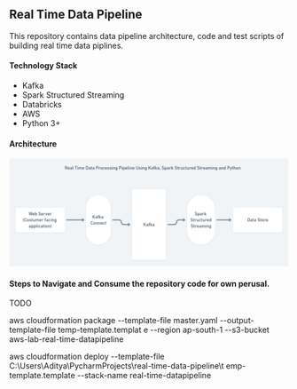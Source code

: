 ## Real Time Data Pipeline

This repository contains data pipeline architecture, code 
and test scripts of building real time data piplines.

#### Technology Stack
* Kafka
* Spark Structured Streaming
* Databricks
* AWS
* Python 3+

#### Architecture

![plot](./real-time-pipeline-arch.png)


#### Steps to Navigate and Consume the repository code for own perusal.

TODO

aws cloudformation package --template-file master.yaml --output-template-file temp-template.templat
e --region ap-south-1 --s3-bucket aws-lab-real-time-datapipeline

aws cloudformation deploy --template-file C:\Users\Aditya\PycharmProjects\real-time-data-pipeline\t
emp-template.template --stack-name real-time-datapipeline
